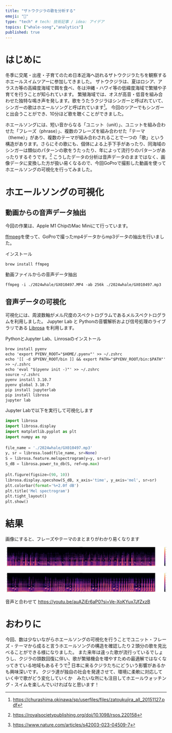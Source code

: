 ```yaml
---
title: "ザトウクジラの歌を分析する"
emoji: "🤖"
type: "tech" # tech: 技術記事 / idea: アイデア
topics: ["whale-song","analytics"]
published: true
---
```


# はじめに
冬季に交尾・出産・子育てのため日本近海へ訪れるザトウクジラたちを観察するホエールスイムツアーに参加してきました。
ザトウクジラは、夏はロシア、アラスカ等の高緯度海域で餌を食べ、冬は沖縄・ハワイ等の低緯度海域で繁殖や子育てを行うことが知られています。
繁殖海域では、オスが高音・低音を組み合わせた独特な鳴き声を発します。歌をうたうクジラはシンガーと呼ばれていて、シンガーの歌はホエールソングと呼ばれています[^1]。
今回のツアーでもシンガーと出会うことができ、10分ほど歌を聴くことができました。

ホエールソングには、短い音からなる「ユニット（unit）」、ユニットを組み合わせた「フレーズ（phrase）」、複数のフレーズを組み合わせた「テーマ（theme）」があり、複数のテーマが組み合わされることで一つの「歌」という構造があります。さらにその歌にも、個体による上手下手があったり、同海域のシンガーは類似のパターンの歌をうたったり、年によって流行りのパターンがあったりするそうです。[^2]
こうしたデータの分析は音声データのままではなく、画像データに変換した方が扱い易くなるので、今回GoProで撮影した動画を使ってホエールソングの可視化を行ってみました。

# ホエールソングの可視化

## 動画からの音声データ抽出

今回の作業は、Apple M1 ChipのMac Miniにて行っています。

[ffmpeg](https://ffmpeg.org)を使って、GoProで撮ったmp4データからmp3データの抽出を行いました。

インストール
```
brew install ffmpeg
```

動画ファイルからの音声データ抽出
```
ffmpeg -i ./2024whale/GX010497.MP4 -ab 256k ./2024whale/GX010497.mp3
```

## 音声データの可視化

可視化には、周波数軸がメル尺度のスペクトログラムであるメルスペクトログラムを利用しました。
Jupyter Lab と Pythonの音響解析および信号処理のライブラリである [Librosa](https://librosa.org/doc/latest/index.html) を利用します。

PythonとJupyter Lab、Linrosaのインストール
```
brew install pyenv
echo 'export PYENV_ROOT="$HOME/.pyenv"' >> ~/.zshrc
echo '[[ -d $PYENV_ROOT/bin ]] && export PATH="$PYENV_ROOT/bin:$PATH"' >> ~/.zshrc
echo 'eval "$(pyenv init -)"' >> ~/.zshrc
source ~/.zshrc
pyenv install 3.10.7
pyenv global 3.10.7
pip install jupyterlab
pip install librosa
jupyter lab
```

Jupyter Labで以下を実行して可視化します
```python
import librosa
import librosa.display
import matplotlib.pyplot as plt
import numpy as np

file_name = './2024whale/GX010497.mp3'
y, sr = librosa.load(file_name, sr=None)
S = librosa.feature.melspectrogram(y=y, sr=sr)
S_dB = librosa.power_to_db(S, ref=np.max)

plt.figure(figsize=(90, 10))
librosa.display.specshow(S_dB, x_axis='time', y_axis='mel', sr=sr)
plt.colorbar(format='%+2.0f dB')
plt.title('Mel spectrogram')
plt.tight_layout()
plt.show()
```

# 結果

画像にすると、フレーズやテーマのまとまりがわかり易くなります

![mel_spec_audio1](/images/mel_spec_audio1.png)

![mel_spec_audio2](/images/mel_spec_audio2.png)


音声と合わせて
https://youtu.be/auAZiEr6aP0?si=Ve-XoKYux7JfZxzB

# おわりに
今回、数は少ないながらホエールソングの可視化を行うことでユニット・フレーズ・テーマから成ると言うホエールソングの構造を確認したり２頭分の歌を見比べることができる様になりました。
また来年は違った歌が流行っているでしょうし、クジラの頭数回復に伴い、歌が繁殖機会を増やすための最適解ではなくなってきている地域もあるそうで[^3] 日本に来るクジラたちにどういう影響があるかも興味深いです。
クジラ達が独自の社会を発達させて、環境に柔軟に対応していく中で歌がどう変化していくか　みたいな所にも注目してホエールウォッチング・スイムを楽しんでいければなと思います！

[^1]: https://churashima.okinawa/sp/userfiles/files/zatoukujira_all_20151127.pdf
[^2]: https://royalsocietypublishing.org/doi/10.1098/rsos.220158
[^3]: https://www.nature.com/articles/s42003-023-04509-7